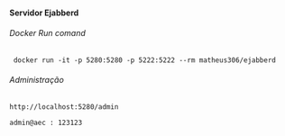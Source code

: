 #### Servidor Ejabberd

###### Docker Run comand
 
```
 docker run -it -p 5280:5280 -p 5222:5222 --rm matheus306/ejabberd
```

###### Administração

``
http://localhost:5280/admin
``

``
admin@aec : 123123
``
